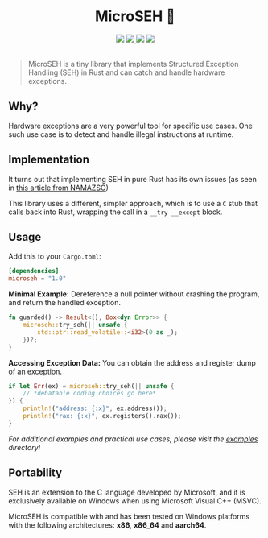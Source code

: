 <h1 align="center">MicroSEH 🔴</h1>

<div align="center">
  <a href="https://crates.io/crates/microseh"><img src="https://img.shields.io/crates/v/microseh.svg"/></a>
  <a href="https://github.com/sonodima/microseh/actions?workflow=CI">
    <img src="https://github.com/sonodima/microseh/workflows/CI/badge.svg"/>
  </a>
  <a href="https://crates.io/crates/microseh"><img src="https://img.shields.io/crates/d/microseh?color=pink"/></a>
  <img src="https://img.shields.io/badge/license-MIT-blue.svg"/>
</div>

<br>

> MicroSEH is a tiny library that implements Structured Exception Handling (SEH) in Rust and can catch
> and handle hardware exceptions.

## Why?

Hardware exceptions are a very powerful tool for specific use cases. One such use case is to
detect and handle illegal instructions at runtime.

## Implementation

It turns out that implementing SEH in pure Rust has its own issues (as seen in
[this article from NAMAZSO](https://engineering.zeroitlab.com/2022/03/13/rust-seh))

This library uses a different, simpler approach, which is to use a `C` stub that calls back into Rust, wrapping
the call in a `__try __except` block.

## Usage

Add this to your `Cargo.toml`:

```toml
[dependencies]
microseh = "1.0"
```

**Minimal Example:** Dereference a null pointer without crashing the program, and return the handled exception.

```rust
fn guarded() -> Result<(), Box<dyn Error>> {
    microseh::try_seh(|| unsafe {
        std::ptr::read_volatile::<i32>(0 as _);
    })?;
}
```

**Accessing Exception Data:** You can obtain the address and register dump of an exception.

```rust
if let Err(ex) = microseh::try_seh(|| unsafe {
    // *debatable coding choices go here*
}) {
    println!("address: {:x}", ex.address());
    println!("rax: {:x}", ex.registers().rax());
}
```

_For additional examples and practical use cases, please visit the [examples](./examples) directory!_

## Portability

SEH is an extension to the C language developed by Microsoft, and it is exclusively available
on Windows when using Microsoft Visual C++ (MSVC).

MicroSEH is compatible with and has been tested on Windows platforms with the following
architectures: **x86**, **x86_64** and **aarch64**.

